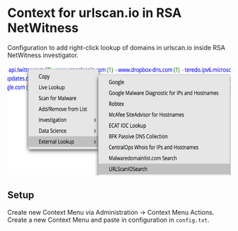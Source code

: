 # Context for urlscan.io in RSA NetWitness
Configuration to add right-click lookup of domains in urlscan.io inside RSA NetWitness investigator.

 <img src="https://raw.githubusercontent.com/tuckner/netwitness-urlscan/master/example.png" height="250">

## Setup

Create new Context Menu via Administration -> Context Menu Actions. Create a new Context Menu and paste in configuration in ```config.txt```.
